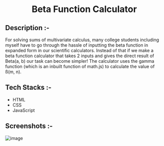 # <p align="center">Beta Function Calculator</p>

## Description :-

For solving sums of multivariate calculus, many college students including myself have to go through the hassle of inputting the beta function in expanded form in our scientific calculators. Instead of that if we make a beta function calculator that takes 2 inputs and gives the direct result of Beta(a, b) our task can become simpler! The calculator uses the gamma function (which is an inbuilt function of math.js) to calculate the value of ß(m, n).

## Tech Stacks :-

- HTML
- CSS
- JavaScript

## Screenshots :-

![image](https://github.com/Rakesh9100/CalcDiverse/assets/73993775/d936053b-52e9-4dd6-9d28-50eca136b7d5)
